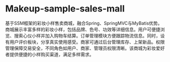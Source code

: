 # Makeup-sample-sales-mall
基于SSM框架的彩妆小样售卖商城，融合Spring、SpringMVC与MyBatis优势。商城展示丰富多样的彩妆小样，包括品牌、色号、功效等详细信息。用户可便捷浏览、搜索心仪小样并加入购物车结算。订单管理模块方便跟踪物流信息。同时，设有用户评价板块，分享真实使用感受。商家可通过后台管理库存、上架新品。权限管理保障交易安全，不同角色如用户、商家、管理员权限清晰。该商城为彩妆爱好者提供便捷的小样购买渠道，满足多样需求。
